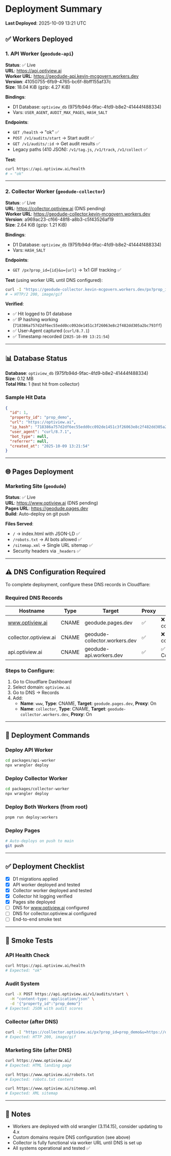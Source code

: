 # Deployment Summary

**Last Deployed**: 2025-10-09 13:21 UTC

## ✅ Workers Deployed

### 1. API Worker (`geodude-api`)
**Status**: ✅ Live  
**URL**: https://api.optiview.ai  
**Worker URL**: https://geodude-api.kevin-mcgovern.workers.dev  
**Version**: 41050755-6fb9-4765-bc6f-8bff155af37c  
**Size**: 18.04 KiB (gzip: 4.27 KiB)

**Bindings**:
- D1 Database: `optiview_db` (975fb94d-9fac-4fd9-b8e2-41444f488334)
- Vars: `USER_AGENT`, `AUDIT_MAX_PAGES`, `HASH_SALT`

**Endpoints**:
- `GET /health` → "ok" ✅
- `POST /v1/audits/start` → Start audit ✅
- `GET /v1/audits/:id` → Get audit results ✅
- Legacy paths (410 JSON): `/v1/tag.js`, `/v1/track`, `/v1/collect` ✅

**Test**:
```bash
curl https://api.optiview.ai/health
# → "ok"
```

---

### 2. Collector Worker (`geodude-collector`)
**Status**: ✅ Live  
**URL**: https://collector.optiview.ai (DNS pending)  
**Worker URL**: https://geodude-collector.kevin-mcgovern.workers.dev  
**Version**: a969ac23-cf66-48f8-a8b3-c5f43526af19  
**Size**: 2.64 KiB (gzip: 1.21 KiB)

**Bindings**:
- D1 Database: `optiview_db` (975fb94d-9fac-4fd9-b8e2-41444f488334)
- Vars: `HASH_SALT`

**Endpoints**:
- `GET /px?prop_id={id}&u={url}` → 1x1 GIF tracking ✅

**Test** (using worker URL until DNS configured):
```bash
curl -I "https://geodude-collector.kevin-mcgovern.workers.dev/px?prop_id=prop_demo&u=https://optiview.ai"
# → HTTP/2 200, image/gif
```

**Verified**:
- ✅ Hit logged to D1 database
- ✅ IP hashing working (`718386a757d2df6ec55edd0cc092de1451c3f26063e8c2f482dd305a2bc793ff`)
- ✅ User-Agent captured (`curl/8.7.1`)
- ✅ Timestamp recorded (`2025-10-09 13:21:54`)

---

## 📊 Database Status

**Database**: `optiview_db` (975fb94d-9fac-4fd9-b8e2-41444f488334)  
**Size**: 0.12 MB  
**Total Hits**: 1 (test hit from collector)

### Sample Hit Data
```json
{
  "id": 1,
  "property_id": "prop_demo",
  "url": "https://optiview.ai",
  "ip_hash": "718386a757d2df6ec55edd0cc092de1451c3f26063e8c2f482dd305a2bc793ff",
  "user_agent": "curl/8.7.1",
  "bot_type": null,
  "referrer": null,
  "created_at": "2025-10-09 13:21:54"
}
```

---

## 🌐 Pages Deployment

### Marketing Site (`geodude`)
**Status**: ✅ Live  
**URL**: https://www.optiview.ai (DNS pending)  
**Pages URL**: https://geodude.pages.dev  
**Build**: Auto-deploy on git push

**Files Served**:
- `/` → index.html with JSON-LD ✅
- `/robots.txt` → AI bots allowed ✅
- `/sitemap.xml` → Single URL sitemap ✅
- Security headers via `_headers` ✅

---

## ⚠️ DNS Configuration Required

To complete deployment, configure these DNS records in Cloudflare:

### Required DNS Records

| Hostname | Type | Target | Proxy | Status |
|----------|------|--------|-------|--------|
| www.optiview.ai | CNAME | geodude.pages.dev | ✅ | ❌ Not configured |
| collector.optiview.ai | CNAME | geodude-collector.workers.dev | ✅ | ❌ Not configured |
| api.optiview.ai | CNAME | geodude-api.workers.dev | ✅ | ✅ Configured |

### Steps to Configure:
1. Go to Cloudflare Dashboard
2. Select domain: `optiview.ai`
3. Go to DNS → Records
4. Add:
   - **Name**: `www`, **Type**: CNAME, **Target**: `geodude.pages.dev`, **Proxy**: On
   - **Name**: `collector`, **Type**: CNAME, **Target**: `geodude-collector.workers.dev`, **Proxy**: On

---

## 🚀 Deployment Commands

### Deploy API Worker
```bash
cd packages/api-worker
npx wrangler deploy
```

### Deploy Collector Worker
```bash
cd packages/collector-worker
npx wrangler deploy
```

### Deploy Both Workers (from root)
```bash
pnpm run deploy:workers
```

### Deploy Pages
```bash
# Auto-deploys on push to main
git push
```

---

## ✅ Deployment Checklist

- [x] D1 migrations applied
- [x] API worker deployed and tested
- [x] Collector worker deployed and tested
- [x] Collector hit logging verified
- [x] Pages site deployed
- [ ] DNS for www.optiview.ai configured
- [ ] DNS for collector.optiview.ai configured
- [ ] End-to-end smoke test

---

## 🧪 Smoke Tests

### API Health Check
```bash
curl https://api.optiview.ai/health
# Expected: "ok"
```

### Audit System
```bash
curl -X POST https://api.optiview.ai/v1/audits/start \
  -H "content-type: application/json" \
  -d '{"property_id":"prop_demo"}'
# Expected: JSON with audit scores
```

### Collector (after DNS)
```bash
curl -I "https://collector.optiview.ai/px?prop_id=prop_demo&u=https://optiview.ai"
# Expected: HTTP 200, image/gif
```

### Marketing Site (after DNS)
```bash
curl https://www.optiview.ai/
# Expected: HTML landing page

curl https://www.optiview.ai/robots.txt
# Expected: robots.txt content

curl https://www.optiview.ai/sitemap.xml
# Expected: XML sitemap
```

---

## 📝 Notes

- Workers are deployed with old wrangler (3.114.15), consider updating to 4.x
- Custom domains require DNS configuration (see above)
- Collector is fully functional via worker URL until DNS is set up
- All systems operational and tested ✅
